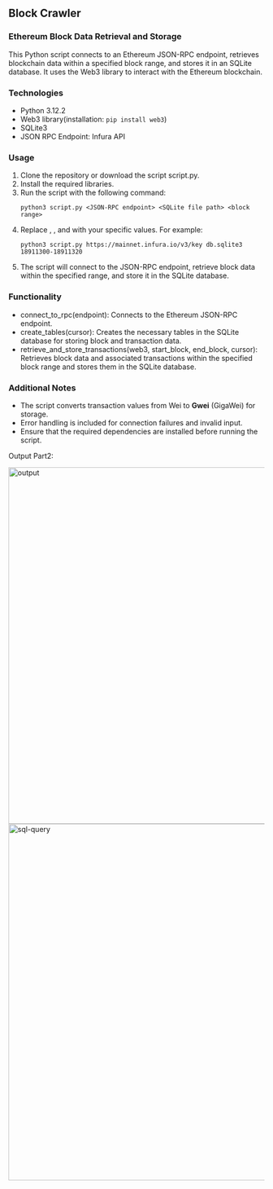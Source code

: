 ## Block Crawler

### Ethereum Block Data Retrieval and Storage

This Python script connects to an Ethereum JSON-RPC endpoint, retrieves blockchain data within a specified block range, and stores it in an SQLite database. It uses the Web3 library to interact with the Ethereum blockchain.

### Technologies
 - Python 3.12.2
 - Web3 library(installation: ```pip install web3```)
 - SQLite3
 - JSON RPC Endpoint: Infura API

### Usage
1. Clone the repository or download the script script.py.
2. Install the required libraries.
3. Run the script with the following command:
   ```
   python3 script.py <JSON-RPC endpoint> <SQLite file path> <block range>
   ```
4. Replace <JSON-RPC endpoint>, <SQLite file path>, and <block range> with your specific values. For example:
   ```
   python3 script.py https://mainnet.infura.io/v3/key db.sqlite3 18911300-18911320
   ```
5. The script will connect to the JSON-RPC endpoint, retrieve block data within the specified range, and store it in the SQLite database.

### Functionality

- connect_to_rpc(endpoint): Connects to the Ethereum JSON-RPC endpoint.
- create_tables(cursor): Creates the necessary tables in the SQLite database for storing block and transaction data.
- retrieve_and_store_transactions(web3, start_block, end_block, cursor): Retrieves block data and associated transactions within the specified block range and stores them in the SQLite database.

### Additional Notes
- The script converts transaction values from Wei to **Gwei** (GigaWei) for storage.
- Error handling is included for connection failures and invalid input.
- Ensure that the required dependencies are installed before running the script.

Output Part2: 

<img width="700" alt="output" src="https://github.com/devikaranade/Devika-Ranade-Technical-Challenge/assets/41178447/99587c26-35c9-4bc0-92d4-e81da799dd99">


<img width="700" alt="sql-query" src="https://github.com/devikaranade/Devika-Ranade-Technical-Challenge/assets/41178447/989466d5-8720-469e-bae7-72f62aa6ec73">




